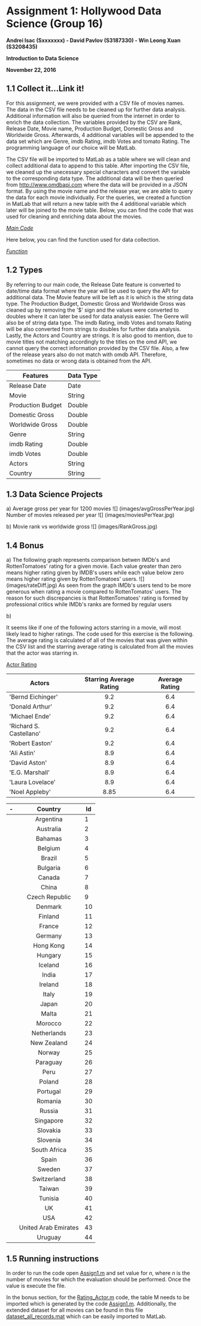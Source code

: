 Assignment 1: Hollywood Data Science (Group 16)
===============================================

**Andrei Isac (Sxxxxxxx) - David Pavlov (S3187330) - Win Leong Xuan (S3208435)**

**Introduction to Data Science**

**November 22, 2016**


1.1 Collect it...Link it!
-------------------------
For this assignment, we were provided with a CSV file of movies names. The data in the CSV file needs to be cleaned up for further data analysis. Additional information will also be queried from the internet in order to enrich the data collection. The variables provided by the CSV are Rank, Release Date, Movie name, Production Budget, Domestic Gross and Worldwide Gross. Afterwards, 4 additional variables will be appended to the data set which are Genre, imdb Rating, imdb Votes and tomato Rating. The programming language of our choice will be MatLab.

The CSV file will be imported to MatLab as a table where we will clean and collect additional data to append to this table. After importing the CSV file, we cleaned up the unecessary special characters and convert the variable to the corresponding data type. The additional data will be then queried from http://www.omdbapi.com where the data will be provided in a JSON format. By using the movie name and the release year, we are able to query the data for each movie individually. For the queries, we created a function in MatLab that will return a new table with the 4 additional variable which later will be joined to the movie table. Below, you can find the code that was used for cleaning and enriching data about the movies. 

[*Main Code*](Assign1.m)

Here below, you can find the function used for data collection.

[*Function*](FetchFromAPI.m)

1.2 Types
---------
By referring to our main code, the Release Date feature is converted to date/time data format where the year will be used to query the API for additional data. The Movie feature will be left as it is which is the string data type. The Production Budget, Domestic Gross and Worldwide Gross was cleaned up by removing the '$' sign and the values were converted to doubles where it can later be used for data analysis easier. The Genre will also be of string data type. The imdb Rating, imdb Votes and tomato Rating will be also converted from strings to doubles for further data analysis. Lastly, the Actors and Country are strings. It is also good to mention, due to movie titles not matching accordingly to the titles on the omd API, we cannot query the correct information provided by the CSV file. Also, a few of the release years also do not match with omdb API. Therefore, sometimes no data or wrong data is obtained from the API.

| Features | Data Type|
|----------|----------|
| Release Date | Date |
| Movie | String |
| Production Budget | Double |
| Domestic Gross | Double |
| Worldwide Gross | Double |
| Genre | String |
| imdb Rating | Double |
| imdb Votes | Double |
| Actors | String |
| Country | String |

1.3 Data Science Projects
-------------------------
  a)
  Average gross per year for 1200 movies
    ![] (images/avgGrossPerYear.jpg) 
  Number of movies released per year
    ![] (images/moviesPerYear.jpg)
    
   b)
   Movie rank vs worldwide gross
    ![] (images/RankGross.jpg)

1.4 Bonus
---------
a)
The following graph represents comparison betwen IMDb's and RottenTomatoes' rating for a given movie. Each value greater than zero means higher rating given by IMDB's users while each value below zero means higher rating given by RottenTomatoes' users. 
    ![] (images/rateDiff.jpg) 
   As seen from the graph IMDb's users tend to be more generous when rating a movie compared to RottenTomatos' users. The reason for such discrepancies is that RottenTomatoes' rating is formed by professional critics while IMDb's ranks are formed by regular users
   
b)

It seems like if one of the following actors starring in a movie, will most likely lead to higher ratings. The code used for this exercise is the following. The average rating is calculated of all of the movies that was given within the CSV list and the starring average rating is calculated from all the movies that the actor was starring in.

[Actor Rating](Rating_Actor.m)

| Actors | Starring Average Rating | Average Rating|
|----------|:----------:|:-----------:|
| 'Bernd Eichinger' | 9.2 | 6.4 |
| 'Donald Arthur' | 9.2 | 6.4 |
| 'Michael Ende'| 9.2 | 6.4 |
| 'Richard S. Castellano' | 9.2 | 6.4 |
| 'Robert Easton' | 9.2 | 6.4 |
| 'Ali Astin' | 8.9 | 6.4 |
| 'David Aston' | 8.9 | 6.4 |
| 'E.G. Marshall' | 8.9 | 6.4 |
| 'Laura Lovelace' | 8.9 | 6.4 |
| 'Noel Appleby' | 8.85 | 6.4 |

|-|Country|Id|
|-----------|:-----------:|----------|
    |Argentina|1|
    |Australia|2|
    |Bahamas|3|
    |Belgium|4|
    |Brazil|5|
    |Bulgaria|6|
    |Canada|7|
    |China|8|
    |Czech Republic|9|
    |Denmark|10|
    |Finland|11|
    |France|12|
    |Germany|13|
    |Hong Kong|14|
    |Hungary|15|
    |Iceland|16|
    |India|17|
    |Ireland|18|
    |Italy|19|
    |Japan|20|
    |Malta|21|
    |Morocco|22|
    |Netherlands|23|
    |New Zealand|24|
    |Norway|25|
    |Paraguay|26|
    |Peru|27|
    |Poland|28|
    |Portugal|29|
    |Romania|30|
    |Russia|31|
    |Singapore|32|
    |Slovakia|33|
    |Slovenia|34|
    |South Africa|35|
    |Spain|36|
    |Sweden|37|
    |Switzerland|38|
    |Taiwan|39|
    |Tunisia|40|
    |UK|41|
    |USA|42|
    |United Arab Emirates|43|
    |Uruguay|44|


1.5 Running instructions
---------
In order to run the code open [Assign1.m](Assign1.m) and set value for *n*, where *n* is the number of movies for which the evaluation should be performed. Once the value is execute the file.

In the bonus section, for the [Rating_Actor.m](Rating_Actor.m) code, the table M needs to be imported which is generated by the code [Assign1.m](Assign1.m). Additionally, the extended dataset for all movies can be found in this file [dataset_all_records.mat](dataset_all_records.mat) which can be easily imported to MatLab.
